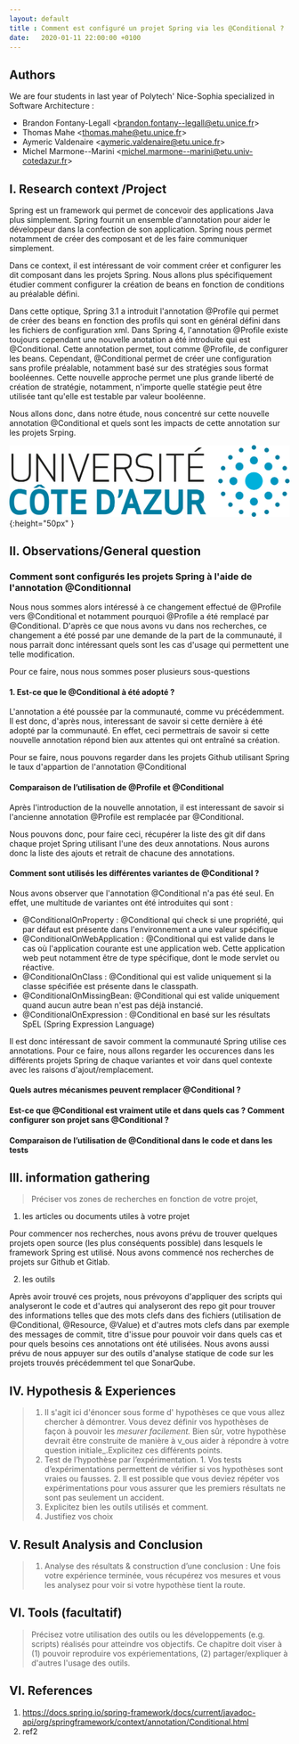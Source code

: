 ```yaml
---
layout: default
title : Comment est configuré un projet Spring via les @Conditional ?
date:   2020-01-11 22:00:00 +0100
---
```


## Authors

We are four students in last year of Polytech' Nice-Sophia specialized in Software Architecture :

* Brandon Fontany-Legall &lt;brandon.fontany--legall@etu.unice.fr&gt;
* Thomas Mahe &lt;thomas.mahe@etu.unice.fr&gt;
* Aymeric Valdenaire &lt;aymeric.valdenaire@etu.unice.fr&gt;
* Michel Marmone--Marini &lt;michel.marmone--marini@etu.univ-cotedazur.fr&gt;

## I. Research context /Project

Spring est un framework qui permet de concevoir des applications Java plus simplement. Spring fournit un ensemble d'annotation pour aider le développeur dans la confection de son application. 
Spring nous permet notamment de créer des composant et de les faire communiquer simplement. 

Dans ce context, il est intéressant de voir comment créer et configurer les dit composant dans les projets Spring. 
Nous allons plus spécifiquement étudier comment configurer la création de beans en fonction de conditions au préalable défini.

Dans cette optique, Spring 3.1 a introduit l'annotation @Profile qui permet de créer des beans en fonction des profils qui sont en général défini dans les fichiers de configuration xml.
Dans Spring 4, l'annotation @Profile existe toujours cependant une nouvelle anotation a été introduite qui est @Conditional. Cette annotation permet, tout comme @Profile, de configurer les beans. 
Cependant, @Conditional permet de créer une configuration sans profile préalable, notamment basé sur des stratégies sous format booléennes. Cette nouvelle approche permet une plus grande liberté de création de stratégie, notamment, n'importe quelle statégie peut être utilisée tant qu'elle est testable par valeur booléenne.

Nous allons donc, dans notre étude, nous concentré sur cette nouvelle annotation @Conditional et quels sont les impacts de cette annotation sur les projets Srping.

![Figure 1: Logo UCA](../assets/model/UCAlogoQlarge.png){:height="50px" }


## II. Observations/General question
### Comment sont configurés les projets Spring à l'aide de l'annotation @Conditionnal

Nous nous sommes alors intéressé à ce changement effectué de @Profile vers @Conditional et notamment pourquoi @Profile a été remplacé par @Conditional.
D'après ce que nous avons vu dans nos recherches, ce changement a été possé par une demande de la part de la communauté, il nous parrait donc intéressant quels sont les cas d'usage qui permettent une telle modification.

Pour ce faire, nous nous sommes poser plusieurs sous-questions 

#### 1. Est-ce que le @Conditional à été adopté ?

L'annotation a été poussée par la communauté, comme vu précédemment. 
Il est donc, d'après nous, interessant de savoir si cette dernière à été adopté par la communauté.
En effet, ceci permettrais de savoir si cette nouvelle annotation répond bien aux attentes qui ont entraîné sa création.

Pour se faire, nous pouvons regarder dans les projets Github utilisant Spring le taux d'appartion de l'annotation @Conditional

#### Comparaison de l’utilisation de @Profile et @Conditional

Après l'introduction de la nouvelle annotation, il est interessant de savoir si l'ancienne annotation @Profile est remplacée par @Conditional.

Nous pouvons donc, pour faire ceci, récupérer la liste des git dif dans chaque projet Spring utilisant l'une des deux annotations.
Nous aurons donc la liste des ajouts et retrait de chacune des annotations.

#### Comment sont utilisés les différentes variantes de @Conditional ?

Nous avons observer que l'annotation @Conditional n'a pas été seul. 
En effet, une multitude de variantes ont été introduites qui sont :
- @ConditionalOnProperty : @Conditional qui check si une propriété, qui par défaut est présente dans l'environnement a une valeur spécifique
- @ConditionalOnWebApplication : @Conditional qui est valide dans le cas où l'application courante est une application web. Cette application web peut notamment être de type spécifique, dont le mode servlet ou réactive.
- @ConditionalOnClass : @Conditional qui est valide uniquement si la classe spécifiée est présente dans le classpath.
- @ConditionalOnMissingBean: @Conditional qui est valide uniquement quand aucun autre bean n'est pas déjà instancié.
- @ConditionalOnExpression : @Conditional en basé sur les résultats SpEL (Spring Expression Language)

Il est donc intéressant de savoir comment la communauté Spring utilise ces annotations. 
Pour ce faire, nous allons regarder les occurences dans les différents projets Spring de chaque variantes et voir dans quel contexte avec les raisons d'ajout/remplacement.

#### Quels autres mécanismes peuvent remplacer @Conditional ?

#### Est-ce que @Conditional est vraiment utile et dans quels cas ?  Comment configurer son projet sans @Conditional ?

#### Comparaison de l’utilisation de @Conditional dans le code et dans les tests


## III. information gathering

> Préciser vos zones de recherches en fonction de votre projet,

1. les articles ou documents utiles à votre projet

Pour commencer nos recherches, nous avons prévu de trouver quelques projets open source (les plus conséquents possible) dans lesquels le framework Spring est utilisé. Nous avons commencé nos recherches de projets sur Github et Gitlab.

2. les outils

 Après avoir trouvé ces projets, nous prévoyons d'appliquer des scripts qui analyseront le code et d'autres qui analyseront des repo git pour trouver des informations telles que des mots clefs dans des fichiers (utilisation de @Conditional, @Resource, @Value) et d'autres mots clefs dans par exemple des messages de commit, titre d'issue pour pouvoir voir dans quels cas et pour quels besoins ces annotations ont été utilisées.
 Nous avons aussi prévu de nous appuyer sur des outils d'analyse statique de code sur les projets trouvés précédemment tel que SonarQube.
 
## IV. Hypothesis & Experiences

> 1. Il s'agit ici d'énoncer sous forme d' hypothèses ce que vous allez chercher à démontrer. Vous devez définir vos hypothèses de façon à pouvoir les _mesurer facilement._ Bien sûr, votre hypothèse devrait être construite de manière à v_ous aider à répondre à votre question initiale_.Explicitez ces différents points.
> 2. Test de l’hypothèse par l’expérimentation. 1. Vos tests d’expérimentations permettent de vérifier si vos hypothèses sont vraies ou fausses. 2. Il est possible que vous deviez répéter vos expérimentations pour vous assurer que les premiers résultats ne sont pas seulement un accident.
> 3. Explicitez bien les outils utilisés et comment.
> 4. Justifiez vos choix

## V. Result Analysis and Conclusion

> 1. Analyse des résultats & construction d’une conclusion : Une fois votre expérience terminée, vous récupérez vos mesures et vous les analysez pour voir si votre hypothèse tient la route. 

## VI. Tools \(facultatif\)

> Précisez votre utilisation des outils ou les développements \(e.g. scripts\) réalisés pour atteindre vos objectifs. Ce chapitre doit viser à \(1\) pouvoir reproduire vos expériementations, \(2\) partager/expliquer à d'autres l'usage des outils.

## VI. References

1. https://docs.spring.io/spring-framework/docs/current/javadoc-api/org/springframework/context/annotation/Conditional.html 
1. ref2


